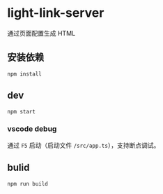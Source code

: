 # light-link-server
通过页面配置生成 HTML

## 安装依赖

```
npm install
```

## dev

```
npm start
```

### vscode debug

通过 `F5` 启动（启动文件 `/src/app.ts`），支持断点调试。

## bulid

```
npm run build
```
